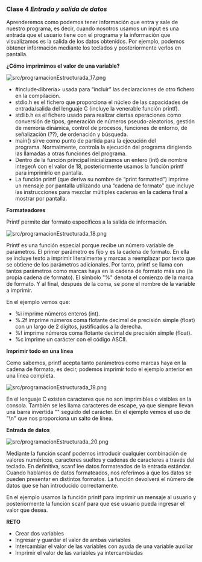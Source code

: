### Clase 4 *Entrada y salida de datos*

Aprenderemos como podemos tener información que entra y sale de nuestro programa, es decir, cuando nosotros usamos un input es una entrada que el usuario tiene con el programa y la información que visualizamos es la salida de los datos obtenidos. Por ejemplo, podemos obtener información mediante los teclados y posteriormente verlos en pantalla.

**¿Cómo imprimimos el valor de una variable?**

![src/programacionEstructurada_17.png](src/programacionEstructurada_17.png)

- #include<librería> usada para “incluir” las declaraciones de otro fichero en la compilación.
- stdio.h es el fichero que proporciona el núcleo de las capacidades de entrada/salida del lenguaje C (incluye la venerable función printf).
- stdlib.h es el fichero usado para realizar ciertas operaciones como conversión de tipos, generación de números pseudo-aleatorios, gestión de memoria dinámica, control de procesos, funciones de entorno, de señalización (??), de ordenación y búsqueda.
- main() sirve como punto de partida para la ejecución del programa. Normalmente, controla la ejecución del programa dirigiendo las llamadas a otras funciones del programa.
- Dentro de la función principal inicializamos un entero (int) de nombre integerA con el valor de 18, posteriormente usamos la función printf para imprimirlo en pantalla.
- La función printf (que deriva su nombre de “print formatted”) imprime un mensaje por pantalla utilizando una “cadena de formato” que incluye las instrucciones para mezclar múltiples cadenas en la cadena final a mostrar por pantalla.

**Formateadores**

Printf permite dar formato específicos a la salida de información.

![src/programacionEstructurada_18.png](src/programacionEstructurada_18.png)

Printf es una función especial porque recibe un número variable de parámetros. El primer parámetro es fijo y es la cadena de formato. En ella se incluye texto a imprimir literalmente y marcas a reemplazar por texto que se obtiene de los parámetros adicionales. Por tanto, printf se llama con tantos parámetros como marcas haya en la cadena de formato más uno (la propia cadena de formato). El símbolo "%" denota el comienzo de la marca de formato. Y al final, después de la coma, se pone el nombre de la variable a imprimir.

En el ejemplo vemos que:

- %i imprime números enteros (int).
- %.2f imprime números coma flotante decimal de precisión simple (float) con un largo de 2 dígitos, justificados a la derecha.
- %f imprime números coma flotante decimal de precisión simple (float).
- %c imprime un carácter con el código ASCII.

**Imprimir todo en una línea**

Como sabemos, printf acepta tanto parámetros como marcas haya en la cadena de formato, es decir, podemos imprimir todo el ejemplo anterior en una línea completa.

![src/programacionEstructurada_19.png](src/programacionEstructurada_19.png)

En el lenguaje C existen caracteres que no son imprimibles o visibles en la consola. También se les llama caracteres de escape, ya que siempre llevan una barra invertida "\" seguido del carácter. En el ejemplo vemos el uso de "\n" que nos proporciona un salto de línea.

**Entrada de datos**

![src/programacionEstructurada_20.png](src/programacionEstructurada_20.png)

Mediante la función scanf podemos introducir cualquier combinación de valores numéricos, caracteres sueltos y cadenas de caracteres a través del teclado. En definitiva, scanf lee datos formateados de la entrada estándar. Cuando hablamos de datos formateados, nos referimos a que los datos se pueden presentar en distintos formatos. La función devolverá el número de datos que se han introducido correctamente.

En el ejemplo usamos la función printf para imprimir un mensaje al usuario y posteriormente la función scanf para que ese usuario pueda ingresar el valor que desea.

**RETO**

- Crear dos variables
- Ingresar y guardar el valor de ambas variables
- Intercambiar el valor de las variables con ayuda de una variable auxiliar
- Imprimir el valor de las variables ya intercambiadas